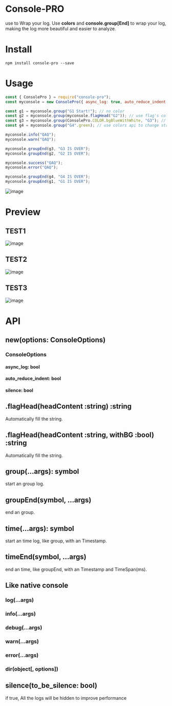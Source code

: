 # Console-PRO

use  to Wrap your log.
Use **colors** and **console.group[End]** to wrap your log, making the log more beautiful and easier to analyze.

# Install

```
npm install console-pro --save
```

# Usage

```js
const { ConsolePro } = require("console-pro");
const myconsole = new ConsolePro({ async_log: true, auto_reduce_indent: true });

const g1 = myconsole.group("G1 Start!"); // no color
const g2 = myconsole.group(myconsole.flagHead("G2")); // use flag's color
const g3 = myconsole.group(ConsolePro.COLOR.bgBlueWithWhite, "G3"); // use custom color
const g4 = myconsole.group("G4".green); // use colors api to change string color

myconsole.info("QAQ");
myconsole.warn("QAQ");

myconsole.groupEnd(g3, "G3 IS OVER");
myconsole.groupEnd(g2, "G2 IS OVER");

myconsole.success("QAQ");
myconsole.error("QAQ");

myconsole.groupEnd(g4, "G4 IS OVER");
myconsole.groupEnd(g1, "G1 IS OVER");
```
![image](https://user-images.githubusercontent.com/2151644/29200125-4696eabe-7e85-11e7-93cc-2b27bb7fcd10.png)

# Preview

## TEST1
![image](https://user-images.githubusercontent.com/2151644/29110708-273666d4-7d1a-11e7-9f04-7cc0c29d7011.png)

## TEST2
![image](https://user-images.githubusercontent.com/2151644/29110771-71569aa4-7d1a-11e7-975d-f5c7cf1d5b42.png)

## TEST3
![image](https://user-images.githubusercontent.com/2151644/29200142-779145d8-7e85-11e7-91c7-b695afeb9483.png)

# API

## new(options: ConsoleOptions)
### ConsoleOptions
#### async_log: bool
#### auto_reduce_indent: bool
#### silence: bool

## .flagHead(headContent :string) :string
Automatically fill the string.

## .flagHead(headContent :string, withBG :bool) :string
Automatically fill the string.

## group(...args): symbol
start an group log.

## groupEnd(symbol, ...args)
end an group.

## time(...args): symbol
start an time log, like group, with an Timestamp.

## timeEnd(symbol, ...args)
end an time, like groupEnd, with an Timestamp and TimeSpan(ms).

## Like native console

### log(...args)

### info(...args)

### debug(...args)

### warn(...args)

### error(...args)

### dir(object[, options])

## silence(to_be_silence: bool)
if true, All the logs will be hidden to improve performance